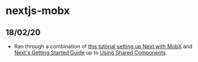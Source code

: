 # nextjs-mobx

## 18/02/20
- Ran through a combination of [this tutorial setting up Next with MobX](https://blog.mvp-space.com/next-js-meets-firebase-and-mobx-b3ae90d5b879) and [Next's Getting Started Guide](https://nextjs.org/learn/basics/getting-started) up to [Using Shared Components]().